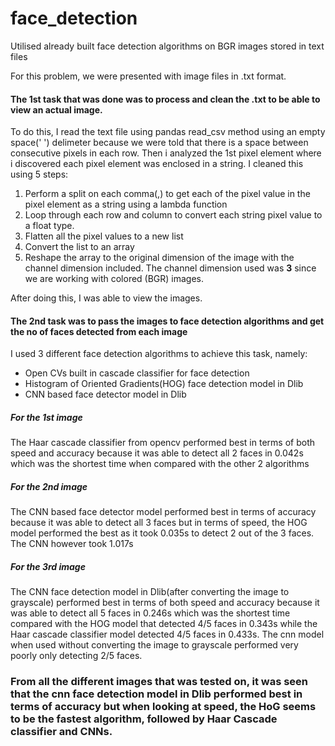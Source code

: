 # face_detection
Utilised already built face detection algorithms on BGR images stored in text files

For this problem, we were presented with image files in .txt format. 
#### The 1st task that was done was to process and clean the .txt to be able to view an actual image.

To do this, I read the text file using pandas read_csv method using an empty space(' ') delimeter because we were told that there is a space between consecutive pixels in each row. Then i analyzed the 1st pixel element where i discovered each pixel element was enclosed in a string. I cleaned this using 5 steps:
1. Perform a split on each comma(,) to get each of the pixel value in the pixel element as a string using a lambda function
2. Loop through each row and column to convert each string pixel value to a float type.
3. Flatten all the pixel values to a new list
4. Convert the list to an array
5. Reshape the array to the original dimension of the image with the channel dimension included. The channel dimension used was **3** since we are working with colored (BGR) images.

After doing this, I was able to view the images.

#### The 2nd task was to pass the images to face detection algorithms and get the no of faces detected from each image

I used 3 different face detection algorithms to achieve this task, namely:
* Open CVs built in cascade classifier for face detection
* Histogram of Oriented Gradients(HOG) face detection model in Dlib
* CNN based face detector model in Dlib

##### For the 1st image
The Haar cascade classifier from opencv performed best in terms of both speed and accuracy because it was able to detect all 2 faces in 0.042s which was the shortest time when compared with the other 2 algorithms

##### For the 2nd image
The CNN based face detector model performed best in terms of accuracy because it was able to detect all 3 faces but in terms of speed, the HOG model performed the best as it took 0.035s to detect 2 out of the 3 faces. The CNN however took 1.017s

##### For the 3rd image
The CNN face detection model in Dlib(after converting the image to grayscale) performed best in terms of both speed and accuracy because it was able to detect all 5 faces in 0.246s which was the shortest time compared with the HOG model that detected 4/5 faces in 0.343s while the Haar cascade classifier model detected 4/5 faces in 0.433s. The cnn model when used without converting the image to grayscale performed very poorly only detecting 2/5 faces.


### From all the different images that was tested on, it was seen that the cnn face detection model in Dlib performed best in terms of accuracy but when looking at speed, the HoG seems to be the fastest algorithm, followed by Haar Cascade classifier and CNNs.
